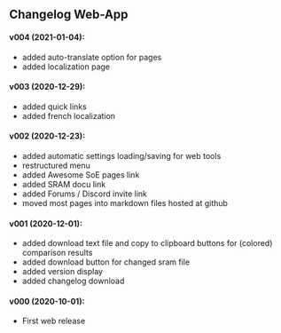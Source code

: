 ﻿## Changelog Web-App

#### v004 (2021-01-04):
* added auto-translate option for pages
* added localization page

#### v003 (2020-12-29):
* added quick links
* added french localization

#### v002 (2020-12-23):
* added automatic settings loading/saving for web tools
* restructured menu
* added Awesome SoE pages link
* added SRAM docu link
* added Forums / Discord invite link
* moved most pages into markdown files hosted at github

#### v001 (2020-12-01): 
* added download text file and copy to clipboard buttons for (colored) comparison results
* added download button for changed sram file
* added version display
* added changelog download

#### v000 (2020-10-01):
* First web release